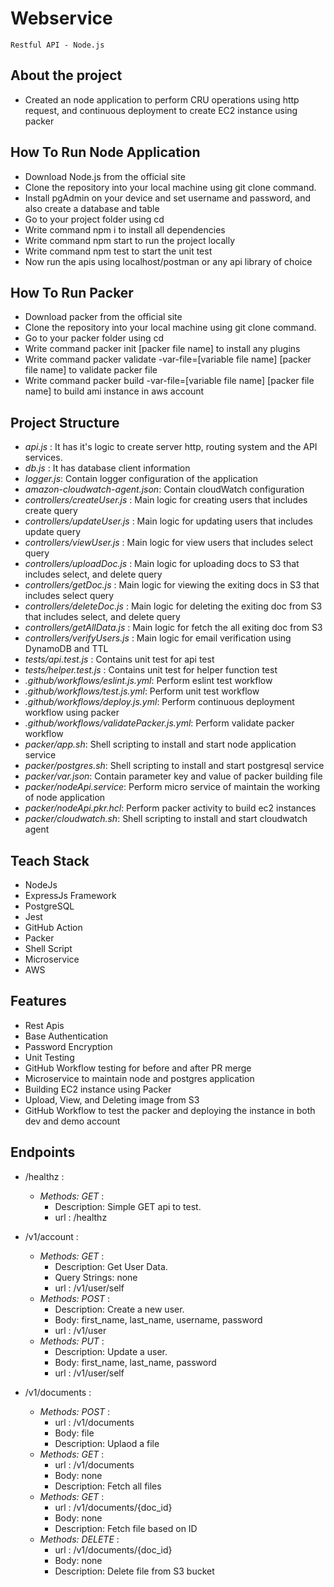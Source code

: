 # Webservice
``Restful API - Node.js``

## About the project
* Created an node application to perform CRU operations using http request, and continuous deployment to create EC2 instance using packer

## How To Run Node Application
* Download Node.js from the official site
* Clone the repository into your local machine using git clone command.
* Install pgAdmin on your device and set username and password, and also create a database and table</li>
* Go to your project folder using cd
* Write command npm i to install all dependencies
* Write command npm start to run the project locally
* Write command npm test to start the unit test
* Now run the apis using localhost/postman or any api library of choice
## How To Run Packer
* Download packer from the official site
* Clone the repository into your local machine using git clone command.
* Go to your packer folder using cd
* Write command packer init [packer file name] to install any plugins
* Write command packer validate -var-file=[variable file name] [packer file name] to validate packer file
* Write command packer build -var-file=[variable file name] [packer file name] to build ami instance in aws account
  
## Project Structure
* *api.js* : It has it's logic to create server http, routing system and the API services.
* *db.js* : It has database client information
* *logger.js*: Contain logger configuration of the application
* *amazon-cloudwatch-agent.json*: Contain cloudWatch configuration
* *controllers/createUser.js* : Main logic for creating users that includes create query
* *controllers/updateUser.js* : Main logic for updating users that includes update query
* *controllers/viewUser.js* : Main logic for view users that includes select query
* *controllers/uploadDoc.js* : Main logic for uploading docs to S3 that includes select, and delete query
* *controllers/getDoc.js* : Main logic for viewing the exiting docs in S3 that includes select query
* *controllers/deleteDoc.js* : Main logic for deleting the exiting doc from S3 that includes select, and delete query
* *controllers/getAllData.js* : Main logic for fetch the all exiting doc from S3
* *controllers/verifyUsers.js* : Main logic for email verification using DynamoDB and TTL
* *tests/api.test.js* : Contains unit test for api test
* *tests/helper.test.js* : Contains unit test for helper function test
* *.github/workflows/eslint.js.yml*: Perform eslint test workflow
* *.github/workflows/test.js.yml*: Perform unit test workflow
* *.github/workflows/deploy.js.yml*: Perform continuous deployment workflow using packer
* *.github/workflows/validatePacker.js.yml*: Perform validate packer workflow
* *packer/app.sh*: Shell scripting to install and start node application service
* *packer/postgres.sh*: Shell scripting to install and start postgresql service
* *packer/var.json*: Contain parameter key and value of packer building file
* *packer/nodeApi.service*: Perform micro service of maintain the working of node application
* *packer/nodeApi.pkr.hcl*: Perform packer activity to build ec2 instances
* *packer/cloudwatch.sh*: Shell scripting to install and start cloudwatch agent
  
## Teach Stack
* NodeJs
* ExpressJs Framework
* PostgreSQL
* Jest
* GitHub Action
* Packer
* Shell Script
* Microservice
* AWS

## Features
* Rest Apis
* Base Authentication
* Password Encryption
* Unit Testing
* GitHub Workflow testing for before and after PR merge 
* Microservice to maintain node and postgres application
* Building EC2 instance using Packer
* Upload, View, and Deleting image from S3
* GitHub Workflow to test the packer and deploying the instance in both dev and demo account

## Endpoints
* /healthz :
  - *Methods: GET* : 
      - Description: Simple GET api to test.
      - url : /healthz

* /v1/account :
  - *Methods: GET* : 
      - Description: Get User Data.
      - Query Strings: none
      - url : /v1/user/self
  - *Methods: POST* : 
      - Description: Create a new user.
      - Body: first_name, last_name, username, password
      - url : /v1/user
  - *Methods: PUT* : 
      - Description: Update a user.
      - Body: first_name, last_name, password
      - url : /v1/user/self

* /v1/documents :
  - *Methods: POST* : 
      - url : /v1/documents
      - Body: file
      - Description: Uplaod a file
  - *Methods: GET* : 
      - url : /v1/documents
      - Body: none
      - Description: Fetch all files
  - *Methods: GET* : 
      - url : /v1/documents/{doc_id}
      - Body: none
      - Description: Fetch file based on ID     
  - *Methods: DELETE* : 
      - url : /v1/documents/{doc_id}	
      - Body: none
      - Description: Delete file from S3 bucket